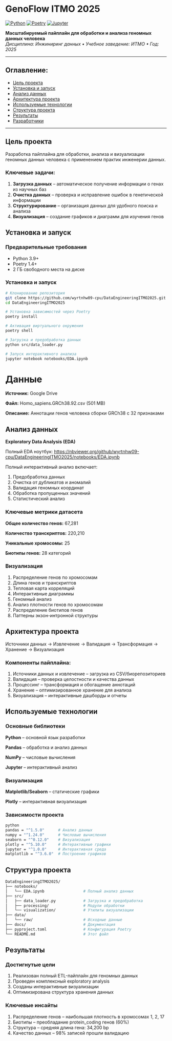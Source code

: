 # **GenoFlow ITMO 2025**

[![Python](https://img.shields.io/badge/Python-3.9%2B-blue?logo=python)](https://python.org)
[![Poetry](https://img.shields.io/badge/Poetry-Dependency%20Management-orange?logo=poetry)](https://python-poetry.org/)
[![Jupyter](https://img.shields.io/badge/Jupyter-Notebooks-orange?logo=jupyter)](https://jupyter.org)

**Масштабируемый пайплайн для обработки и анализа геномных данных человека**  
*Дисциплина: Инжиниринг данных • Учебное заведение: ИТМО • Год: 2025*

---

## **Оглавление:**

- [Цель проекта](#-цель-проекта)
- [Установка и запуск](#-установка-и-запуск)
- [Анализ данных](#-анализ-данных)
- [Архитектура проекта](#️-архитектура-проекта)
- [Используемые технологии](#️-используемые-технологии)
- [Структура проекта](#-структура-проекта)
- [Результаты](#-результаты)
- [Разработчики](#-разработчики)

---

## **Цель проекта**

Разработка пайплайна для обработки, анализа и визуализации геномных данных человека с применением практик инженерии данных.

### **Ключевые задачи:**

1. **Загрузка данных** – автоматическое получение информации о генах из научных баз
2. **Очистка данных** – проверка и исправление ошибок в генетической информации
3. **Структурирование** – организация данных для удобного поиска и анализа
4. **Визуализация** – создание графиков и диаграмм для изучения генов

## **Установка и запуск**

### **Предварительные требования**

- Python 3.9+
- Poetry 1.4+
- 2 ГБ свободного места на диске

### **Установка и запуск**

```bash
# Клонирование репозитория
git clone https://github.com/wyrtnhw09-cpu/DataEngineeringITMO2025.git
cd DataEngineeringITMO2025

# Установка зависимостей через Poetry
poetry install

# Активация виртуального окружения
poetry shell

# Загрузка и предобработка данных
python src/data_loader.py

# Запуск интерактивного анализа
jupyter notebook notebooks/EDA.ipynb
```

# **Данные**

**Источник:** Google Drive

**Файл:** Homo_sapiens.GRCh38.92.csv (501 MB)

**Описание:** Аннотации генов человека сборки GRCh38 с 32 признаками

## **Анализ данных**

**Exploratory Data Analysis (EDA)**

Полный EDA ноутбук: https://nbviewer.org/github/wyrtnhw09-cpu/DataEngineeringITMO2025/notebooks/EDA.ipynb

Полный интерактивный анализ включает:

1. Предобработка данных
2. Очистка от дубликатов и аномалий
3. Валидация геномных координат
4. Обработка пропущенных значений
5. Статистический анализ

### **Ключевые метрики датасета**

**Общее количество генов:** 67,281

**Количество транскриптов:** 220,210

**Уникальные хромосомы:** 25

**Биотипы генов:** 28 категорий

### **Визуализация**

1. Распределение генов по хромосомам
2. Длина генов и транскриптов
3. Тепловая карта корреляций
4. Интерактивные диаграммы
5. Геномный анализ
6. Анализ плотности генов по хромосомам
7. Распределение биотипов генов
8. Паттерны экзон-интронной структуры

## **Архитектура проекта**

Источники данных → Извлечение → Валидация → Трансформация → Хранение → Визуализация

### **Компоненты пайплайна:**

1. Источники данных и извлечение – загрузка из CSV/биорепозиториев
2. Валидация – проверка целостности и качества данных
3. Процессинг – трансформация и обогащение аннотаций
4. Хранение – оптимизированное хранение для анализа
5. Визуализация – интерактивные дашборды и отчеты

## **Используемые технологии**

### **Основные библиотеки**

**Python** – основной язык разработки

**Pandas** – обработка и анализ данных

**NumPy** – числовые вычисления

**Jupyter** – интерактивный анализ

### **Визуализация**

**Matplotlib/Seaborn** – статические графики

**Plotly** – интерактивная визуализация

### **Зависимости проекта**

```bash
python
pandas = "^1.5.0"      # Анализ данных
numpy = "^1.24.0"      # Числовые вычисления  
seaborn = "^0.12.0"    # Визуализация
plotly = "^5.10.0"     # Интерактивные графики
jupyter = "^1.0.0"     # Интерактивная среда
matplotlib = "^3.6.0"  # Построение графиков
```

## **Структура проекта**

```bash
DataEngineeringITMO2025/
├── notebooks/
│   └── EDA.ipynb                 # Полный анализ данных
├── src/
│   ├── data_loader.py            # Загрузка и предобработка
│   ├── processing/               # Модули обработки
│   └── visualization/            # Утилиты визуализации
├── data/
│   └── raw/                      # Исходные данные
├── docs/                         # Документация
├── pyproject.toml                # Конфигурация Poetry
└── README.md                     # Этот файл
```

## **Результаты**

### **Достигнутые цели**

1. Реализован полный ETL-пайплайн для геномных данных
2. Проведен комплексный exploratory analysis
3. Созданы интерактивные визуализации
4. Оптимизирована структура хранения данных

### **Ключевые инсайты**

1. Распределение генов – наибольшая плотность в хромосомах 1, 2, 17
2. Биотипы – преобладание protein_coding генов (60%)
3. Структура – средняя длина гена: 34,200 bp
4. Качество данных – 98% записей прошли валидацию
